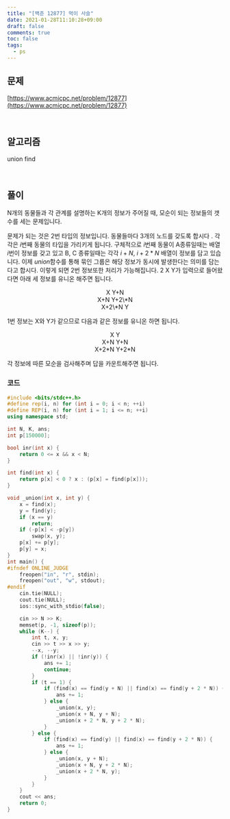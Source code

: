 ```yaml
---
title: "[백준 12877] 먹이 사슬"
date: 2021-01-28T11:10:28+09:00
draft: false
comments: true
toc: false
tags:
  - ps
---
```


## 문제

[https://www.acmicpc.net/problem/12877](https://www.acmicpc.net/problem/12877)

<br>

## 알고리즘

union find

<br>

## 풀이

N개의 동물들과 각 관계를 설명하는 K개의 정보가 주어질 때, 모순이 되는 정보들의 갯수를 세는 문제입니다.

문제가 되는 것은 2번 타입의 정보입니다. 동물들마다 3개의 노드를 갖도록 합시다 . 각각은 $i$번째 동물의 타입을 가리키게 됩니다. 구체적으로 $i$번째 동물이 A종류일때는 배열 $i$번이 정보를 갖고 있고 B, C 종류일때는 각각 $i+N$, $i+2*N$ 배열이 정보를 담고 있습니다. 이제 $union$함수를 통해 묶인 그룹은 해당 정보가 동시에 발생한다는 의미를 담는다고 합시다. 이렇게 되면 2번 정보또한 처리가 가능해집니다. 2 X Y가 입력으로 들어왔다면 아래 세 정보를 유니온 해주면 됩니다.

<p align=center>
	X Y+N <br>	
	X+N Y+2\*N <br>
	X+2\*N Y
</p>

1번 정보는 X와 Y가 같으므로 다음과 같은 정보를 유니온 하면 됩니다.

<p align=center>
	X Y <br>
	X+N Y+N <br>
	X+2*N Y+2*N
</p>

각 정보에 따른 모순을 검사해주며 답을 카운트해주면 됩니다.

### 코드

```c++
#include <bits/stdc++.h>
#define rep(i, n) for (int i = 0; i < n; ++i)
#define REP(i, n) for (int i = 1; i <= n; ++i)
using namespace std;

int N, K, ans;
int p[150000];

bool inr(int x) {
    return 0 <= x && x < N;
}

int find(int x) {
    return p[x] < 0 ? x : (p[x] = find(p[x]));
}

void _union(int x, int y) {
    x = find(x);
    y = find(y);
    if (x == y)
        return;
    if (-p[x] < -p[y])
        swap(x, y);
    p[x] += p[y];
    p[y] = x;
}
int main() {
#ifndef ONLINE_JUDGE
    freopen("in", "r", stdin);
    freopen("out", "w", stdout);
#endif
    cin.tie(NULL);
    cout.tie(NULL);
    ios::sync_with_stdio(false);

    cin >> N >> K;
    memset(p, -1, sizeof(p));
    while (K--) {
        int t, x, y;
        cin >> t >> x >> y;
        --x, --y;
        if (!inr(x) || !inr(y)) {
            ans += 1;
            continue;
        }
        if (t == 1) {
            if (find(x) == find(y + N) || find(x) == find(y + 2 * N)) {
                ans += 1;
            } else {
                _union(x, y);
                _union(x + N, y + N);
                _union(x + 2 * N, y + 2 * N);
            }
        } else {
            if (find(x) == find(y) || find(x) == find(y + 2 * N)) {
                ans += 1;
            } else {
                _union(x, y + N);
                _union(x + N, y + 2 * N);
                _union(x + 2 * N, y);
            }
        }
    }
    cout << ans;
    return 0;
}
```
